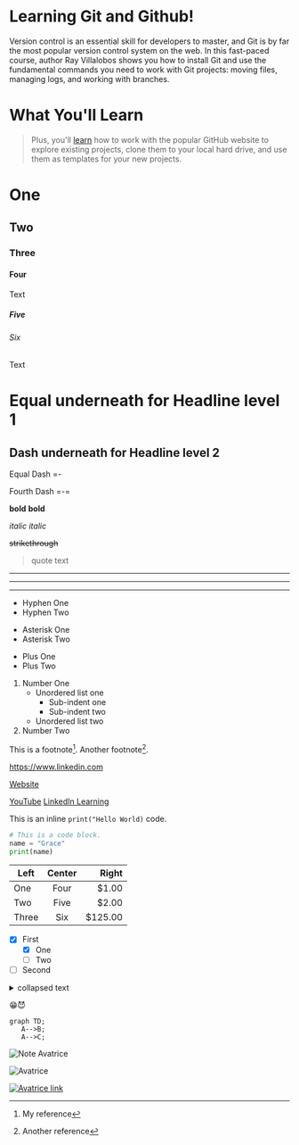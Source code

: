 Learning Git and Github!
========================

Version control is an essential skill for developers to master, and Git is by far the most popular version control system on the web. In this fast-paced course, author Ray Villalobos shows you how to install Git and use the fundamental commands you need to work with Git projects: moving files, managing logs, and working with branches.

# What You'll Learn

> Plus, you'll [learn](https://www.twitter.com) how to work with the popular GitHub website to explore existing projects, clone them to your local hard drive, and use them as templates for your new projects.

# One

## Two

### Three

#### Four
Text
##### Five

###### Six
Text

Equal underneath for Headline level 1
=

Dash underneath for Headline level 2
-

Equal Dash
=-

Fourth Dash
=-=

**bold**
__bold__

*italic*
_italic_

~~strikethrough~~

> quote text
___
***
---

- Hyphen One
- Hyphen Two  

* Asterisk One
* Asterisk Two

+ Plus One
+ Plus Two

1. Number One
   * Unordered list one
     * Sub-indent one
     * Sub-indent two
   * Unordered list two
3. Number Two

This is a footnote[^1]. Another footnote[^2].

[^1]: My reference
[^2]: Another reference

https://www.linkedin.com

[Website](https://www.google.com "Google")

[YouTube]
[LinkedIn Learning][1]

[youtube]: https://www.youtube.com
[1]: https://www.linkedin.com/learning

This is an inline `print("Hello World)` code.

```py
# This is a code block.
name = "Grace"
print(name)
```

| Left  | Center | Right   |
| ----- | :-----:| ------: |
| One   | Four   | $1.00   |
| Two   | Five   | $2.00   |
| Three | Six    | $125.00 |

- [x] First
  - [x] One
  - [ ] Two
- [ ] Second

<details>
  <summary>collapsed text</summary>

  # Header

  This is the body for the collapsed text.
</details>

😁😈

```mermaid
graph TD;
   A-->B;
   A-->C;
```

![Note Avatrice](https://pbs.twimg.com/media/GJH0VE9boAAEYN4?format=jpg&name=4096x4096)

![Avatrice]

[Avatrice]: https://pbs.twimg.com/media/GJH0VE9boAAEYN4?format=jpg&name=4096x4096

[![Avatrice link](https://pbs.twimg.com/media/GJH0VE9boAAEYN4?format=jpg&name=4096x4096)](https://twitter.com/noooooo_te/status/1770464887720104137)
